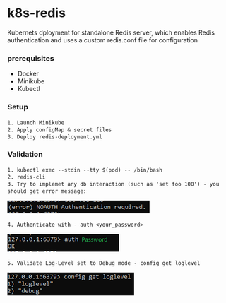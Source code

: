# k8s-redis
Kubernets dployment for standalone Redis server, which enables Redis authentication and uses a custom redis.conf file for configuration

### prerequisites
- Docker
- Minikube
- Kubectl

### Setup
```
1. Launch Minikube
2. Apply configMap & secret files
3. Deploy redis-deployment.yml
```

### Validation
```
1. kubectl exec --stdin --tty $(pod) -- /bin/bash
2. redis-cli
3. Try to implemet any db interaction (such as 'set foo 100') - you should get error message: 
```
![alt text](https://github.com/shahar5/k8s-redis/blob/main/Pics_for_README.md/auth_err.PNG)
```
4. Authenticate with - auth <your_password>
```
![alt text](https://github.com/shahar5/k8s-redis/blob/main/Pics_for_README.md/auth_ok.PNG)
```
5. Validate Log-Level set to Debug mode - config get loglevel
```
![alt text](https://github.com/shahar5/k8s-redis/blob/main/Pics_for_README.md/log_level.PNG)
